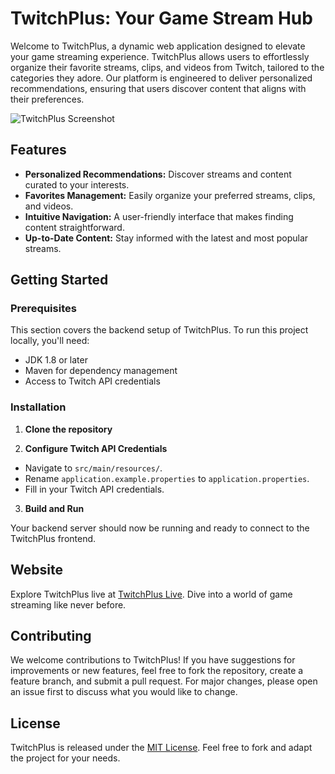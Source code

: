 ﻿# TwitchPlus: Your Game Stream Hub

Welcome to TwitchPlus, a dynamic web application designed to elevate your game streaming experience. TwitchPlus allows users to effortlessly organize their favorite streams, clips, and videos from Twitch, tailored to the categories they adore. Our platform is engineered to deliver personalized recommendations, ensuring that users discover content that aligns with their preferences.

![TwitchPlus Screenshot](https://github.com/saoren190/TwitchPlus/blob/main/screenshot.png)

## Features

- **Personalized Recommendations:** Discover streams and content curated to your interests.
- **Favorites Management:** Easily organize your preferred streams, clips, and videos.
- **Intuitive Navigation:** A user-friendly interface that makes finding content straightforward.
- **Up-to-Date Content:** Stay informed with the latest and most popular streams.

## Getting Started

### Prerequisites

This section covers the backend setup of TwitchPlus. To run this project locally, you'll need:

- JDK 1.8 or later
- Maven for dependency management
- Access to Twitch API credentials

### Installation

1. **Clone the repository**

2. **Configure Twitch API Credentials**
- Navigate to `src/main/resources/`.
- Rename `application.example.properties` to `application.properties`.
- Fill in your Twitch API credentials.

3. **Build and Run**

Your backend server should now be running and ready to connect to the TwitchPlus frontend.

## Website

Explore TwitchPlus live at [TwitchPlus Live](https://yd46mne2mt.us-east-2.awsapprunner.com/). Dive into a world of game streaming like never before.

## Contributing

We welcome contributions to TwitchPlus! If you have suggestions for improvements or new features, feel free to fork the repository, create a feature branch, and submit a pull request. For major changes, please open an issue first to discuss what you would like to change.

## License

TwitchPlus is released under the [MIT License](LICENSE). Feel free to fork and adapt the project for your needs.

